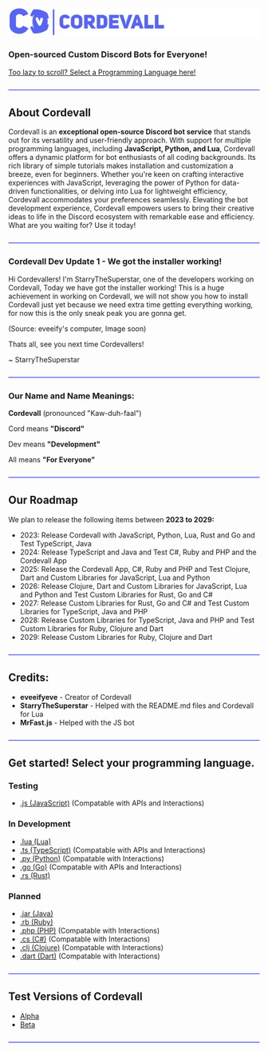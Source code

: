 <img src="./assets/md/cordevallbannerblurple.png">

### Open-sourced Custom Discord Bots for Everyone!

<a href="https://github.com/Eveeifyeve/Cordevall/tree/Main#get-started-select-your-programming-language">Too lazy to scroll? Select a Programming Language here!</a>

<img src="./assets/md/dividers.png">

## About Cordevall
Cordevall is an **exceptional open-source Discord bot service** that stands out for its versatility and user-friendly approach. With support for multiple programming languages, including **JavaScript, Python, and Lua**, Cordevall offers a dynamic platform for bot enthusiasts of all coding backgrounds. Its rich library of simple tutorials makes installation and customization a breeze, even for beginners. Whether you're keen on crafting interactive experiences with JavaScript, leveraging the power of Python for data-driven functionalities, or delving into Lua for lightweight efficiency, Cordevall accommodates your preferences seamlessly. Elevating the bot development experience, Cordevall empowers users to bring their creative ideas to life in the Discord ecosystem with remarkable ease and efficiency. What are you waiting for? Use it today!

<img src="/assets/md/dividers.png">

### Cordevall Dev Update 1 - We got the installer working!
Hi Cordevallers! I'm StarryTheSuperstar, one of the developers working on Cordevall, Today we have got the installer working! This is a huge achievement in working on Cordevall, we will not show you how to install Cordevall just yet because we need extra time getting everything working, for now this is the only sneak peak you are gonna get.


(Source: eveeify's computer, Image soon)


Thats all, see you next time Cordevallers!

~ StarryTheSuperstar

<img src="./assets/md/dividers.png">

### Our Name and Name Meanings:

**Cordevall** (pronounced "Kaw-duh-faal")

Cord means **"Discord"**

Dev means **"Development"**

All means **"For Everyone"**

<img src="./assets/md/dividers.png">

## Our Roadmap
We plan to release the following items between **2023 to 2029:**
- 2023: Release Cordevall with JavaScript, Python, Lua, Rust and Go and Test TypeScript, Java 
- 2024: Release TypeScript and Java and Test C#, Ruby and PHP and the Cordevall App
- 2025: Release the Cordevall App, C#, Ruby and PHP and Test Clojure, Dart and Custom Libraries for JavaScript, Lua and Python
- 2026: Release Clojure, Dart and Custom Libraries for JavaScript, Lua and Python and Test Custom Libraries for Rust, Go and C#
- 2027: Release Custom Libraries for Rust, Go and C# and Test Custom Libraries for TypeScript, Java and PHP
- 2028: Release Custom Libraries for TypeScript, Java and PHP and Test Custom Libraries for Ruby, Clojure and Dart
- 2029: Release Custom Libraries for Ruby, Clojure and Dart

<img src="./assets/md/dividers.png">

## Credits:
- **eveeifyeve** - Creator of Cordevall
- **StarryTheSuperstar** - Helped with the README.md files and Cordevall for Lua
- **MrFast.js** - Helped with the JS bot

<img src="./assets/md/dividers.png">

## Get started! Select your programming language.

### Testing
- <a href="https://github.com/Eveeifyeve/Cordevall.js/tree/main#readme">.js (JavaScript)</a> (Compatable with APIs and Interactions)

### In Development
- <a href="https://github.com/Eveeifyeve/Cordevall.lua/tree/main#readme">.lua (Lua)</a>
- <a href="https://github.com/Eveeifyeve/Cordevall.ts/tree/main#readme">.ts (TypeScript)</a> (Compatable with APIs and Interactions)
- <a href="https://github.com/Eveeifyeve/Cordevall.py/tree/main#readme">.py (Python)</a> (Compatable with Interactions)
- <a href="https://github.com/Eveeifyeve/Cordevall.go/tree/main#readme">.go (Go)</a> (Compatable with APIs and Interactions)
- <a href="https://github.com/Eveeifyeve/Cordevall.rs/tree/main#readme">.rs (Rust)</a>

### Planned
- <a href="https://github.com/Eveeifyeve/Cordevall.jar/tree/main#readme">.jar (Java)</a>
- <a href="https://github.com/Eveeifyeve/Cordevall.rb/tree/main#readme">.rb (Ruby)</a>
- <a href="https://github.com/Eveeifyeve/Cordevall.php/tree/main#readme">.php (PHP)</a> (Compatable with Interactions)
- <a href="https://github.com/Eveeifyeve/Cordevall.cs/tree/main#readme">.cs (C#)</a> (Compatable with Interactions)
- <a href="https://github.com/Eveeifyeve/Cordevall.clj/tree/main#readme">.clj (Clojure)</a> (Compatable with Interactions)
- <a href="https://github.com/Eveeifyeve/Cordevall.dart/tree/main#readme">.dart (Dart)</a> (Compatable with Interactions)

<img src="./assets/md/dividers.png">

## Test Versions of Cordevall
- <a href="https://github.com/Eveeifyeve/Cordevall/tree/Alpha#readme">Alpha</a>
- <a href="https://github.com/Eveeifyeve/Cordevall/tree/Beta#readme">Beta</a>

<img src="./assets/md/dividers.png">
